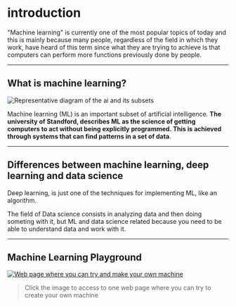 # introduction

"Machine learning" is currently one of the most popular topics of today and this is mainly because many people, regardless of the field in which they work, have heard of this term since what they are trying to achieve is that computers can perform more functions previously done by people.

---
## What is machine learning?


![Representative diagram of the ai and its subsets](https://miro.medium.com/v2/resize:fit:898/0*QRIIZxrgf0oXI77x)

Machine learning (ML) is an important subset of artificial intelligence. **The university of Standford, describes ML as the science of getting computers to act without being explicitly programmed. This is achieved through systems that can find patterns in a set of data**.


---
## Differences between machine learning, deep learning and data science

Deep learning, is just one of the techniques for implementing ML, like an algorithm.

The field of Data science consists in analyzing data and then doing someting with it, but ML and data science related because you need to be able to understand data and work with it.

---
## Machine Learning Playground

[![Web page where you can try and make your own machine](https://i.ytimg.com/an/T2qQGqZxkD0/0f04f0b2-a39a-4621-8bb5-1f5f7bf9bf10_mq.jpg?v=5dc445a2)](https://teachablemachine.withgoogle.com)

> Click the image to access to one web page where you can try to create your own machine
